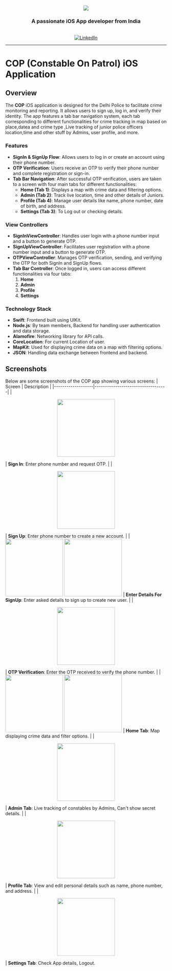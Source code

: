 <h1 align="center">
    <img src="https://readme-typing-svg.herokuapp.com/?font=Righteous&size=35&center=true&vCenter=true&width=500&height=70&duration=4000&lines=Hi+There!+👋;+I'm+Mohit+Bajpai!;" />
</h1>

<h3 align="center">A passionate iOS App developer from India</h3>

<br/>

<div align="center">

 </div>
 
<div align="center"> 
  <a href="https://www.linkedin.com/in/mohit-bajpai-a65b7b256" target="_blank">
    <img src="https://img.shields.io/badge/LinkedIn-0077B5?style=for-the-badge&logo=linkedin&logoColor=white" alt="LinkedIn" />
  </a>
</div>
 <hr/>

 # COP (Constable On Patrol) iOS Application

## Overview

The **COP** iOS application is designed for the Delhi Police to facilitate crime monitoring and reporting. It allows users to sign up, log in, and verify their identity. The app features a tab bar navigation system, each tab corresponding to different functionalities for crime tracking in map based on place,datea and crime type ,Live tracking of junior police officers location,time and other stuff by Admins, user profile, and more.

### Features

- **SignIn & SignUp Flow**: Allows users to log in or create an account using their phone number.
- **OTP Verification**: Users receive an OTP to verify their phone number and complete registration or sign-in.
- **Tab Bar Navigation**: After successful OTP verification, users are taken to a screen with four main tabs for different functionalities:
  - **Home (Tab 1)**: Displays a map with crime data and filtering options.
  - **Admin (Tab 2)**: Track live location, time and other details of Juniors.
  - **Profile (Tab 4)**: Manage user details like name, phone number, date of birth, and address.
  - **Settings (Tab 3)**: To Log out or checking details.

### View Controllers

- **SignInViewController**: Handles user login with a phone number input and a button to generate OTP.
- **SignUpViewController**: Facilitates user registration with a phone number input and a button to generate OTP.
- **OTPViewController**: Manages OTP verification, sending, and verifying the OTP for both SignIn and SignUp flows.
- **Tab Bar Controller**: Once logged in, users can access different functionalities via four tabs:
  1. **Home**
  2. **Admin**
  3. **Profile**
  4. **Settings**

### Technology Stack

- **Swift**: Frontend built using UIKit.
- **Node.js**: By team members, Backend for handling user authentication and data storage.
- **Alamofire**: Networking library for API calls.
- **CoreLocation**: For current Location of user.
- **MapKit**: Used for displaying crime data on a map with filtering options.
- **JSON**: Handling data exchange between frontend and backend.

## Screenshots

Below are some screenshots of the COP app showing various screens:
| Screen            | Description                       |
|-------------------|-----------------------------------|
|<p align="center"> <img src="https://github.com/user-attachments/assets/6141293f-5053-4067-b866-522d96de1cf1" width="180"/> </p>| **Sign In**: Enter phone number and request OTP. |
|<p align="center"> <img src="https://github.com/user-attachments/assets/5c1ca78f-38e3-4012-8c84-dc4722e107f7" width="180"/> </p>| **Sign Up**: Enter phone number to create a new account. |
| <img src="https://github.com/user-attachments/assets/2771e4f5-8468-4f94-a579-54a0f6820fce" width="180"/> <img src="https://github.com/user-attachments/assets/0c3d3bdd-da1f-4cc3-b210-efe756960e31" width="180"/> | **Enter Details For SignUp**: Enter asked details to sign up to create new user. |
|<p align="center"> <img src="https://github.com/user-attachments/assets/2771e4f5-8468-4f94-a579-54a0f6820fce" width="180"/> </p>| **OTP Verification**: Enter the OTP received to verify the phone number. |
| <img src="https://github.com/user-attachments/assets/b8439a3c-389d-4fef-af3d-ab2f0acf4572" width="180"/> <img src="https://github.com/user-attachments/assets/3edb2245-9043-4e51-b823-6e305905212a" width="180"/> | **Home Tab**: Map displaying crime data and filter options. |
|<p align="center"> <img src="https://github.com/user-attachments/assets/66e15e4a-7354-4509-9102-9f4d533cc807" width="180"/> </p>| **Admin Tab**: Live tracking of constables by Admins, Can't show secret details. |
|<p align="center"> <img src="https://github.com/user-attachments/assets/ff03185a-16a7-43ba-9f74-813a627153fb" width="180"/> </p>| **Profile Tab**: View and edit personal details such as name, phone number, and address. |
|<p align="center"> <img src="https://github.com/user-attachments/assets/8c4d8e15-ce95-413c-a8d4-c35635579aef" width="180"/> </p>| **Settings Tab**: Check App details, Logout. 
